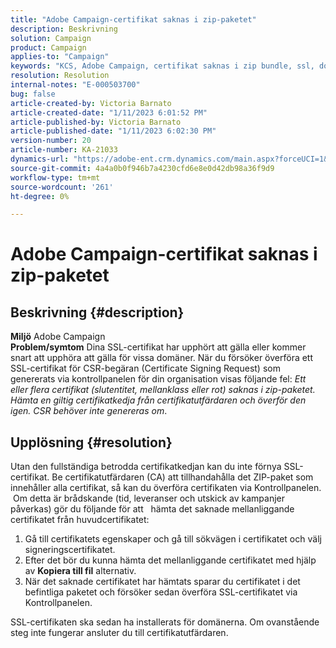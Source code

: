 ```yaml
---
title: "Adobe Campaign-certifikat saknas i zip-paketet"
description: Beskrivning
solution: Campaign
product: Campaign
applies-to: "Campaign"
keywords: "KCS, Adobe Campaign, certifikat saknas i zip bundle, ssl, domain, control panel"
resolution: Resolution
internal-notes: "E-000503700"
bug: false
article-created-by: Victoria Barnato
article-created-date: "1/11/2023 6:01:52 PM"
article-published-by: Victoria Barnato
article-published-date: "1/11/2023 6:02:30 PM"
version-number: 20
article-number: KA-21033
dynamics-url: "https://adobe-ent.crm.dynamics.com/main.aspx?forceUCI=1&pagetype=entityrecord&etn=knowledgearticle&id=53ef6e04-da91-ed11-aad1-6045bd006d92"
source-git-commit: 4a4a0b0f946b7a4230cfd6e8e0d42db98a36f9d9
workflow-type: tm+mt
source-wordcount: '261'
ht-degree: 0%

---
```


# Adobe Campaign-certifikat saknas i zip-paketet

## Beskrivning {#description}

<b>Miljö</b>
Adobe Campaign
 <br><b>Problem/symtom</b>
Dina SSL-certifikat har upphört att gälla eller kommer snart att upphöra att gälla för vissa domäner. När du försöker överföra ett SSL-certifikat för CSR-begäran (Certificate Signing Request) som genererats via kontrollpanelen för din organisation visas följande fel: *Ett eller flera certifikat (slutentitet, mellanklass eller rot) saknas i zip-paketet. Hämta en giltig certifikatkedja från certifikatutfärdaren och överför den igen. CSR behöver inte genereras om*.


## Upplösning {#resolution}


Utan den fullständiga betrodda certifikatkedjan kan du inte förnya SSL-certifikat. Be certifikatutfärdaren (CA) att tillhandahålla det ZIP-paket som innehåller alla certifikat, så kan du överföra certifikaten via Kontrollpanelen.  Om detta är brådskande (tid, leveranser och utskick av kampanjer påverkas) gör du följande för att &#x200B; &#x200B; &#x200B; &#x200B; &#x200B; hämta det saknade mellanliggande certifikatet från huvudcertifikatet:

1. Gå till certifikatets egenskaper och gå till sökvägen i certifikatet och välj signeringscertifikatet.
2. Efter det bör du kunna hämta det mellanliggande certifikatet med hjälp av <b>Kopiera till fil</b> alternativ.
3. När det saknade certifikatet har hämtats sparar du certifikatet i det befintliga paketet och försöker sedan överföra SSL-certifikatet via Kontrollpanelen.


SSL-certifikaten ska sedan ha installerats för domänerna. Om ovanstående steg inte fungerar ansluter du till certifikatutfärdaren.
